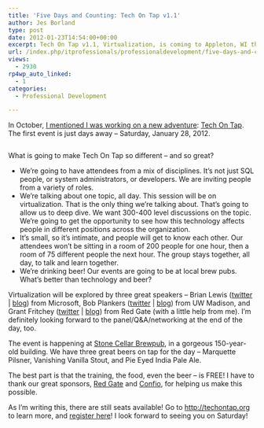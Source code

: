 ```yaml
---
title: 'Five Days and Counting: Tech On Tap v1.1'
author: Jes Borland
type: post
date: 2012-01-23T14:54:00+00:00
excerpt: Tech On Tap v1.1, Virtualization, is coming to Appleton, WI this Saturday, January 28!
url: /index.php/itprofessionals/professionaldevelopment/five-days-and-counting-tech/
views:
  - 2930
rp4wp_auto_linked:
  - 1
categories:
  - Professional Development

---
```

In October, [I mentioned I was working on a new adventure][1]: [Tech On Tap][2]. The first event is just days away – Saturday, January 28, 2012. 

<p align="center">
  <a href="http://techontap.org"><img src="/wp-content/uploads/users/grrlgeek/Tech-on-Tap_FINALBLUE.png?mtime=1317820723" alt="" title="" /></a>
</p>

What is going to make Tech On Tap so different &#8211; and so great? 

  * We&#8217;re going to have attendees from a mix of disciplines. It&#8217;s not just SQL people, or system administrators, or developers. We are inviting people from a variety of roles. 
  * We&#8217;re talking about one topic, all day. This session will be on virtualization. That is the only thing we&#8217;re talking about. That&#8217;s going to allow us to deep dive. We want 300-400 level discussions on the topic. We&#8217;re going to get the opportunity to see how this technology affects people in different positions across the organization. 
  * It&#8217;s small, so it&#8217;s intimate, and people will get to know each other. Our attendees won&#8217;t be sitting in a room of 200 people for one hour, then a room of 75 different people the next hour. The group stays together, all day, to talk and learn together. 
  * We&#8217;re drinking beer! Our events are going to be at local brew pubs. What&#8217;s better than technology and beer? 

Virtualization will be explored by three great speakers – Brian Lewis ([twitter][3] | [blog][4]) from Microsoft, Bob Plankers ([twitter][5] | [blog][6]) from UW Madison, and Grant Fritchey ([twitter][7] | [blog][8]) from Red Gate (with a little help from me). I’m definitely looking forward to the panel/Q&A/networking at the end of the day, too. 

The event is happening at [Stone Cellar Brewpub][9], in a gorgeous 150-year-old building. We have three great beers on tap for the day &#8211; Marquette Pilsner, Vanishing Vanilla Stout, and Pie Eyed India Pale Ale. 

The best part is that the training, the food, even the beer &#8211; is FREE! I have to thank our great sponsors, [Red Gate][10] and [Confio][11], for helping us make this possible. 

As I&#8217;m writing this, there are still seats available! Go to <http://techontap.org> to learn more, and [register here][12]! I look forward to seeing you on Saturday!

 [1]: /index.php/DataMgmt/DBProgramming/MSSQLServer/a-new-adventure-tech-on
 [2]: http://techontap.org
 [3]: https://twitter.com/#!/BrianLewis_
 [4]: http://thoughtsonit.com/
 [5]: https://twitter.com/#!/plankers
 [6]: http://lonesysadmin.net/
 [7]: https://twitter.com/#!/GFritchey
 [8]: http://www.scarydba.com/
 [9]: http://stonecellarbrewpub.com/
 [10]: http://www.red-gate.com/
 [11]: http://www.confio.com/
 [12]: http://www.eventbrite.com/event/2505808942?ref=ebtn